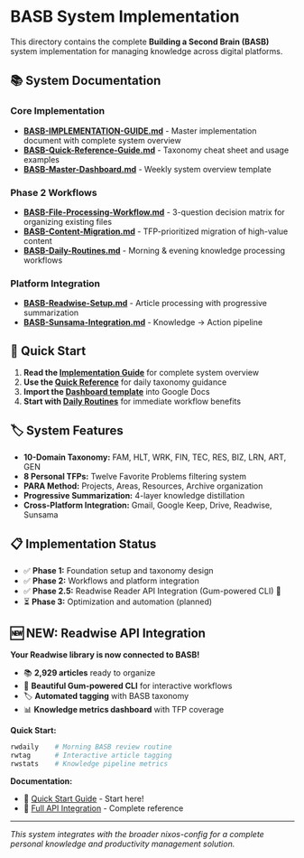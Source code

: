 # BASB System Implementation

This directory contains the complete **Building a Second Brain (BASB)** system implementation for managing knowledge across digital platforms.

## 📚 System Documentation

### **Core Implementation**
- **[BASB-IMPLEMENTATION-GUIDE.md](./BASB-IMPLEMENTATION-GUIDE.md)** - Master implementation document with complete system overview
- **[BASB-Quick-Reference-Guide.md](./BASB-Quick-Reference-Guide.md)** - Taxonomy cheat sheet and usage examples
- **[BASB-Master-Dashboard.md](./BASB-Master-Dashboard.md)** - Weekly system overview template

### **Phase 2 Workflows**
- **[BASB-File-Processing-Workflow.md](./BASB-File-Processing-Workflow.md)** - 3-question decision matrix for organizing existing files
- **[BASB-Content-Migration.md](./BASB-Content-Migration.md)** - TFP-prioritized migration of high-value content
- **[BASB-Daily-Routines.md](./BASB-Daily-Routines.md)** - Morning & evening knowledge processing workflows

### **Platform Integration**
- **[BASB-Readwise-Setup.md](./BASB-Readwise-Setup.md)** - Article processing with progressive summarization
- **[BASB-Sunsama-Integration.md](./BASB-Sunsama-Integration.md)** - Knowledge → Action pipeline

## 🎯 Quick Start

1. **Read the [Implementation Guide](./BASB-IMPLEMENTATION-GUIDE.md)** for complete system overview
2. **Use the [Quick Reference](./BASB-Quick-Reference-Guide.md)** for daily taxonomy guidance
3. **Import the [Dashboard template](./BASB-Master-Dashboard.md)** into Google Docs
4. **Start with [Daily Routines](./BASB-Daily-Routines.md)** for immediate workflow benefits

## 🏷️ System Features

- **10-Domain Taxonomy:** FAM, HLT, WRK, FIN, TEC, RES, BIZ, LRN, ART, GEN
- **8 Personal TFPs:** Twelve Favorite Problems filtering system
- **PARA Method:** Projects, Areas, Resources, Archive organization
- **Progressive Summarization:** 4-layer knowledge distillation
- **Cross-Platform Integration:** Gmail, Google Keep, Drive, Readwise, Sunsama

## 📋 Implementation Status

- ✅ **Phase 1:** Foundation setup and taxonomy design
- ✅ **Phase 2:** Workflows and platform integration
- ✅ **Phase 2.5:** Readwise Reader API Integration (Gum-powered CLI) 🎉
- ⏳ **Phase 3:** Optimization and automation (planned)

## 🆕 NEW: Readwise API Integration

**Your Readwise library is now connected to BASB!**

- 📚 **2,929 articles** ready to organize
- 🎨 **Beautiful Gum-powered CLI** for interactive workflows
- 🏷️ **Automated tagging** with BASB taxonomy
- 📊 **Knowledge metrics dashboard** with TFP coverage

**Quick Start:**
```bash
rwdaily    # Morning BASB review routine
rwtag      # Interactive article tagging
rwstats    # Knowledge pipeline metrics
```

**Documentation:**
- 🚀 [Quick Start Guide](./README-QUICKSTART.md) - Start here!
- 📖 [Full API Integration](./BASB-Readwise-API-Integration.md) - Complete reference

---

*This system integrates with the broader nixos-config for a complete personal knowledge and productivity management solution.*